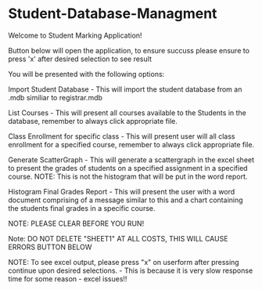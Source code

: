 # Student-Database-Managment
Welcome to Student Marking Application!

Button below will open the application, to ensure succuss please ensure to press 'x'
after  desired selection to see result

You will be presented with the following options:

Import Student Database - This will import the student database from an .mdb similiar to registrar.mdb 

List Courses - This will present all courses available to the Students in the database, remember to always click appropriate file.

Class Enrollment for specific class - This will present user will all class enrollment for a specified course, remember to always click appropriate file.

Generate ScatterGraph - This will generate a scattergraph in the excel sheet to present the grades of students on a specified assignment in a specified course.  NOTE: This is not the histogram that will be put in the word report.

Histogram Final Grades Report - This will present the user with a word document comprising of a message similar to this and a chart containing the students final grades in a specific course. 

NOTE: PLEASE CLEAR BEFORE YOU RUN!

Note: DO NOT DELETE "SHEET1" AT ALL COSTS,  THIS WILL CAUSE ERRORS 
BUTTON BELOW     

NOTE: To see excel output, please press "x" on userform after pressing continue upon desired selections.  - This is because it is very slow response time for some reason - excel issues!!

